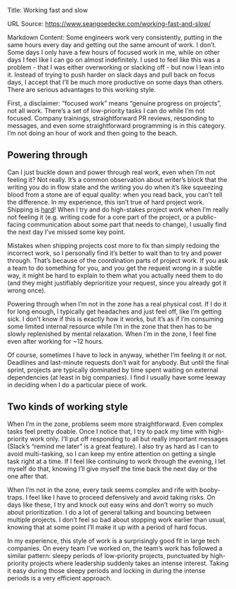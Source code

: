 Title: Working fast and slow

URL Source: https://www.seangoedecke.com/working-fast-and-slow/

Markdown Content:
Some engineers work very consistently, putting in the same hours every day and getting out the same amount of work. I don’t. Some days I only have a few hours of focused work in me, while on other days I feel like I can go on almost indefinitely. I used to feel like this was a problem - that I was either overworking or slacking off - but now I lean into it. Instead of trying to push harder on slack days and pull back on focus days, I accept that I’ll be much more productive on some days than others. There are serious advantages to this working style.

First, a disclaimer: “focused work” means “genuine progress on projects”, not all work. There’s a set of low-priority tasks I can do while I’m not focused. Company trainings, straightforward PR reviews, responding to messages, and even some straightforward programming is in this category. I’m not doing an hour of work and then going to the beach.

Powering through
----------------

Can I just buckle down and power through real work, even when I’m not feeling it? Not really. It’s a common observation about writer’s block that the writing you do in flow state and the writing you do when it’s like squeezing blood from a stone are of equal quality: when you read back, you can’t tell the difference. In my experience, this isn’t true of hard project work. Shipping is [hard](https://www.seangoedecke.com/how-to-ship)! When I try and do high-stakes project work when I’m really not feeling it (e.g. writing code for a core part of the project, or a public-facing communication about some part that needs to change), I usually find the next day I’ve missed some key point.

Mistakes when shipping projects cost more to fix than simply redoing the incorrect work, so I personally find it’s better to wait than to try and power through. That’s because of the coordination parts of project work. If you ask a team to do something for you, and you get the request wrong in a subtle way, it might be hard to explain to them what you actually need them to do (and they might justifiably deprioritize your request, since you already got it wrong once).

Powering through when I’m not in the zone has a real physical cost. If I do it for long enough, I typically get headaches and just feel off, like I’m getting sick. I don’t know if this is exactly how it works, but it’s as if I’m consuming some limited internal resource while I’m in the zone that then has to be slowly replenished by mental relaxation. When I’m in the zone, I feel fine even after working for ~12 hours.

Of course, sometimes I have to lock in anyway, whether I’m feeling it or not. Deadlines and last-minute requests don’t wait for anybody. But until the final sprint, projects are typically dominated by time spent waiting on external dependencies (at least in big companies). I find I usually have some leeway in deciding when I do a particular piece of work.

Two kinds of working style
--------------------------

When I’m in the zone, problems seem more straightforward. Even complex tasks feel pretty doable. Once I notice that, I try to pack my time with high-priority work only. I’ll put off responding to all but really important messages (Slack’s “remind me later” is a great feature). I also try as hard as I can to avoid multi-tasking, so I can keep my entire attention on getting a single task right at a time. If I feel like continuing to work through the evening, I let myself do that, knowing I’ll give myself the time back the next day or the one after that.

When I’m not in the zone, every task seems complex and rife with booby-traps. I feel like I have to proceed defensively and avoid taking risks. On days like these, I try and knock out easy wins and don’t worry so much about prioritization. I do a lot of general talking and bouncing between multiple projects. I don’t feel so bad about stopping work earlier than usual, knowing that at some point I’ll make it up with a period of hard focus.

In my experience, this style of work is a surprisingly good fit in large tech companies. On every team I’ve worked on, the team’s work has followed a similar pattern: sleepy periods of low-priority projects, punctuated by high-priority projects where leadership suddenly takes an intense interest. Taking it easy during those sleepy periods and locking in during the intense periods is a very efficient approach.
